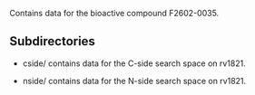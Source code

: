 Contains data for the bioactive compound F2602-0035.

## Subdirectories

- cside/ contains data for the C-side search space on rv1821.

- nside/ contains data for the N-side search space on rv1821.

